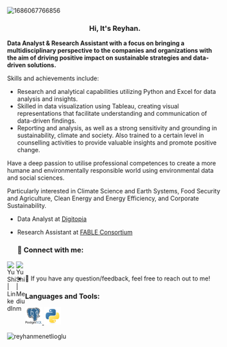 
![1686067766856](https://github.com/reyhanmenetlioglu/reyhanmenetlioglu/assets/117487344/5ded0a60-60e6-4f5f-a86d-81c1b0646d55)

<h3 align="center">Hi, It's Reyhan.</h3>

**Data Analyst & Research Assistant with a focus on bringing a multidisciplinary perspective to the companies and organizations with the aim of driving positive impact on sustainable strategies and data-driven solutions.**

Skills and achievements include:

- Research and analytical capabilities utilizing Python and Excel for data analysis and insights.
- Skilled in data visualization using Tableau, creating visual representations that facilitate understanding and communication of data-driven findings.
- Reporting and analysis,
as well as a strong sensitivity and grounding in sustainability, climate and society. Also trained to a certain level in counselling activities to provide valuable insights and promote positive change. 

Have a deep passion to utilise professional competences to create a more humane and environmentally responsible world using environmental data and social sciences.

Particularly interested in Climate Science and Earth Systems, Food Security and Agriculture, Clean Energy and Energy Efficiency, and Corporate Sustainability.

- Data Analyst at [Digitopia](https://digitopia.co/)

- Research Assistant at [FABLE Consortium](https://fableconsortium.org/)

  ### 🤝 Connect with me:

<a href="https://www.linkedin.com/in/reyhanmenetlioglu/"><img align="left" src="https://raw.githubusercontent.com/yushi1007/yushi1007/main/images/linkedin.svg" alt="Yu Shi | LinkedIn" width="21px"/></a>
<a href="https://medium.com/@reyhanmenetlioglu"><img align="left" src="https://raw.githubusercontent.com/yushi1007/yushi1007/main/images/medium.svg" alt="Yu Shi | Medium" width="21px"/></a>
</br>
- 💬 If you have any question/feedback, feel free to reach out to me!



<h3 align="left">Languages and Tools:</h3>
<p align="left"> <a href="https://www.postgresql.org" target="_blank" rel="noreferrer"> <img src="https://raw.githubusercontent.com/devicons/devicon/master/icons/postgresql/postgresql-original-wordmark.svg" alt="postgresql" width="40" height="40"/> </a> <a href="https://www.python.org" target="_blank" rel="noreferrer"> <img src="https://raw.githubusercontent.com/devicons/devicon/master/icons/python/python-original.svg" alt="python" width="40" height="40"/> </a> </p>

<p><img align="center" src="https://github-readme-stats.vercel.app/api/top-langs?username=reyhanmenetlioglu&show_icons=true&locale=en&layout=compact" alt="reyhanmenetlioglu" /></p>

																						
